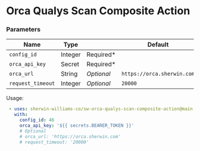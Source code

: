 # Orca Qualys Scan Composite Action  

### Parameters
Name | Type |   | Default | Note |
|--- | ---- |---| ------- | ---- |
`config_id` | Integer | Required* | 
`orca_api_key` | Secret | Required* | 
`orca_url` | String | *Optional* | `https://orca.sherwin.com` | 
`request_timeout` | Integer | *Optional* | `20000` | 

Usage:

```yaml
 - uses: sherwin-williams-co/sw-orca-qualys-scan-composite-action@main
   with:
     config_id: 46
     orca_api_key: '${{ secrets.BEARER_TOKEN }}'
     # Optional
     # orca_url: 'https://orca.sherwin.com'
     # request_timeout: '20000'
     
```
